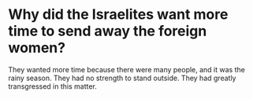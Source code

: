 # Why did the Israelites want more time to send away the foreign women?

They wanted more time because there were many people, and it was the rainy season. They had no strength to stand outside. They had greatly transgressed in this matter.
